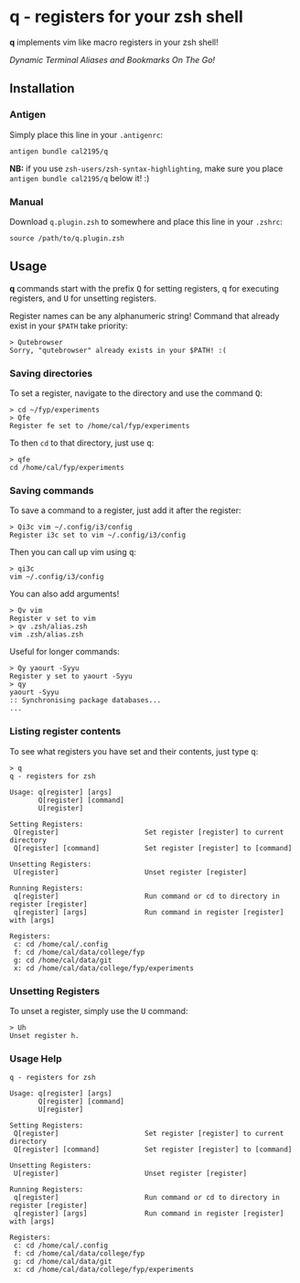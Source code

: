 # q - registers for your zsh shell
**q** implements vim like macro registers in your zsh shell!

*Dynamic Terminal Aliases and Bookmarks On The Go!*

## Installation

### Antigen

Simply place this line in your `.antigenrc`:
```
antigen bundle cal2195/q
```

**NB:** if you use `zsh-users/zsh-syntax-highlighting`, make sure you place `antigen bundle cal2195/q` below it! :)

### Manual

Download `q.plugin.zsh` to somewhere and place this line in your `.zshrc`:
```
source /path/to/q.plugin.zsh
```

## Usage

**q** commands start with the prefix <kbd>Q</kbd> for setting registers, <kbd>q</kbd> for executing registers, and <kbd>U</kbd> for unsetting registers.

Register names can be any alphanumeric string! Command that already exist in your `$PATH` take priority:

```
> Qutebrowser
Sorry, "qutebrowser" already exists in your $PATH! :(
```

### Saving directories

To set a register, navigate to the directory and use the command <kbd>Q</kbd>:
```
> cd ~/fyp/experiments
> Qfe
Register fe set to /home/cal/fyp/experiments
```

To then `cd` to that directory, just use <kbd>q</kbd>:
```
> qfe
cd /home/cal/fyp/experiments
```

### Saving commands

To save a command to a register, just add it after the register:
```
> Qi3c vim ~/.config/i3/config
Register i3c set to vim ~/.config/i3/config
```

Then you can call up vim using <kbd>q</kbd>:
```
> qi3c
vim ~/.config/i3/config
```

You can also add arguments!
```
> Qv vim
Register v set to vim
> qv .zsh/alias.zsh
vim .zsh/alias.zsh
```

Useful for longer commands:
```
> Qy yaourt -Syyu
Register y set to yaourt -Syyu
> qy
yaourt -Syyu
:: Synchronising package databases...
...
```

### Listing register contents

To see what registers you have set and their contents, just type <kbd>q</kbd>:

```
> q
q - registers for zsh

Usage: q[register] [args]
       Q[register] [command]
       U[register]

Setting Registers:
 Q[register]                     Set register [register] to current directory
 Q[register] [command]           Set register [register] to [command]

Unsetting Registers:
 U[register]                     Unset register [register]

Running Registers:
 q[register]                     Run command or cd to directory in register [register]
 q[register] [args]              Run command in register [register] with [args]

Registers:
 c: cd /home/cal/.config
 f: cd /home/cal/data/college/fyp
 g: cd /home/cal/data/git
 x: cd /home/cal/data/college/fyp/experiments
```

### Unsetting Registers

To unset a register, simply use the <kbd>U</kbd> command:
```
> Uh
Unset register h.
```

### Usage Help

```
q - registers for zsh

Usage: q[register] [args]
       Q[register] [command]
       U[register]

Setting Registers:
 Q[register]                     Set register [register] to current directory
 Q[register] [command]           Set register [register] to [command]

Unsetting Registers:
 U[register]                     Unset register [register]

Running Registers:
 q[register]                     Run command or cd to directory in register [register]
 q[register] [args]              Run command in register [register] with [args]

Registers:
 c: cd /home/cal/.config
 f: cd /home/cal/data/college/fyp
 g: cd /home/cal/data/git
 x: cd /home/cal/data/college/fyp/experiments
```
